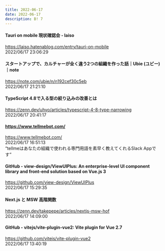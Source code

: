```yaml
---
title: 2022-06-17
date: 2022-06-17
description: B! 7
---
```


#### Tauri on mobile 現状確認会 - laiso
https://laiso.hatenablog.com/entry/tauri-on-mobile<br>
2022/06/17 23:06:29<br>


#### スタートアップで、カルチャーが全く違う2つの組織を作った話｜Ubie (ユビー)｜note
https://note.com/ubie/n/n192cef30c5eb<br>
2022/06/17 21:21:10<br>


#### TypeScript 4.8で入る型の絞り込みの改善とは
https://zenn.dev/uhyo/articles/typescript-4-8-type-narrowing<br>
2022/06/17 20:41:17<br>


#### https://www.tellmebot.com/
https://www.tellmebot.com/<br>
2022/06/17 16:51:13<br>
“tellmeはあなたの組織で使われる専門用語を素早く教えてくれるSlack Appです”


#### GitHub - view-design/ViewUIPlus: An enterprise-level UI component library and front-end solution based on Vue.js 3
https://github.com/view-design/ViewUIPlus<br>
2022/06/17 15:29:35<br>


#### Next.js と MSW 高階関数
https://zenn.dev/takepepe/articles/nextjs-msw-hof<br>
2022/06/17 14:09:00<br>


#### GitHub - vitejs/vite-plugin-vue2: Vite plugin for Vue 2.7
https://github.com/vitejs/vite-plugin-vue2<br>
2022/06/17 13:40:19<br>


